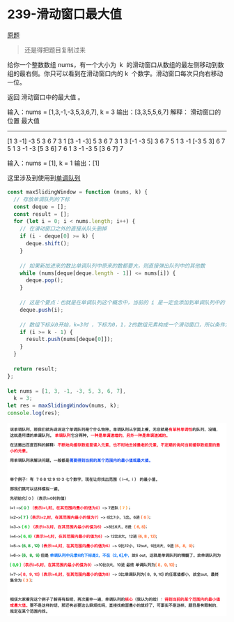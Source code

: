 # 239-滑动窗口最大值

[原题](https://leetcode-cn.com/problems/sliding-window-maximum/)

> 还是得把题目复制过来

给你一个整数数组 nums，有一个大小为  k  的滑动窗口从数组的最左侧移动到数组的最右侧。你只可以看到在滑动窗口内的 k  个数字。滑动窗口每次只向右移动一位。

返回 滑动窗口中的最大值 。

输入：nums = [1,3,-1,-3,5,3,6,7], k = 3
输出：[3,3,5,5,6,7]
解释：
滑动窗口的位置 最大值

---

[1 3 -1] -3 5 3 6 7 3
1 [3 -1 -3] 5 3 6 7 3
1 3 [-1 -3 5] 3 6 7 5
1 3 -1 [-3 5 3] 6 7 5
1 3 -1 -3 [5 3 6] 7 6
1 3 -1 -3 5 [3 6 7] 7

输入：nums = [1], k = 1
输出：[1]

这里涉及到使用到[单调队列](https://blog.csdn.net/ljd201724114126/article/details/80663855)

```javascript
const maxSlidingWindow = function (nums, k) {
  // 存放单调队列的下标
  const deque = [];
  const result = [];
  for (let i = 0; i < nums.length; i++) {
    // 在滑动窗口之外的直接从队头删掉
    if (i - deque[0] >= k) {
      deque.shift();
    }

    // 如果新加进来的数比单调队列中原来的数都要大，则直接弹出队列中的其他数
    while (nums[deque[deque.length - 1]] <= nums[i]) {
      deque.pop();
    }

    // 这是个要点：也就是在单调队列这个概念中，当前的 i 是一定会添加到单调队列中的
    deque.push(i);

    // 数组下标从0开始，k=3时 ，下标为0，1，2的数组元素构成一个滑动窗口，所以条件为i>=k-1就可以将答案存入res中
    if (i >= k - 1) {
      result.push(nums[deque[0]]);
    }
  }

  return result;
};

let nums = [1, 3, -1, -3, 5, 3, 6, 7],
  k = 3;
let res = maxSlidingWindow(nums, k);
console.log(res);
```

![](./images/单调队列.jpg)
